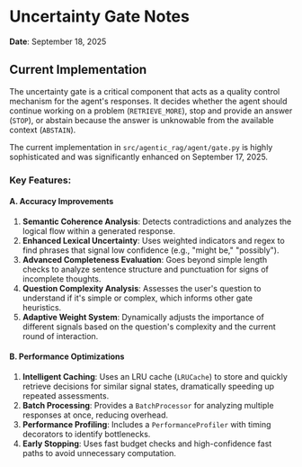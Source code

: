 # Uncertainty Gate Notes
**Date**: September 18, 2025

## Current Implementation

The uncertainty gate is a critical component that acts as a quality control mechanism for the agent's responses. It decides whether the agent should continue working on a problem (`RETRIEVE_MORE`), stop and provide an answer (`STOP`), or abstain because the answer is unknowable from the available context (`ABSTAIN`).

The current implementation in `src/agentic_rag/agent/gate.py` is highly sophisticated and was significantly enhanced on September 17, 2025.

### Key Features:

#### A. Accuracy Improvements
1.  **Semantic Coherence Analysis**: Detects contradictions and analyzes the logical flow within a generated response.
2.  **Enhanced Lexical Uncertainty**: Uses weighted indicators and regex to find phrases that signal low confidence (e.g., "might be," "possibly").
3.  **Advanced Completeness Evaluation**: Goes beyond simple length checks to analyze sentence structure and punctuation for signs of incomplete thoughts.
4.  **Question Complexity Analysis**: Assesses the user's question to understand if it's simple or complex, which informs other gate heuristics.
5.  **Adaptive Weight System**: Dynamically adjusts the importance of different signals based on the question's complexity and the current round of interaction.

#### B. Performance Optimizations
1.  **Intelligent Caching**: Uses an LRU cache (`LRUCache`) to store and quickly retrieve decisions for similar signal states, dramatically speeding up repeated assessments.
2.  **Batch Processing**: Provides a `BatchProcessor` for analyzing multiple responses at once, reducing overhead.
3.  **Performance Profiling**: Includes a `PerformanceProfiler` with timing decorators to identify bottlenecks.
4.  **Early Stopping**: Uses fast budget checks and high-confidence fast paths to avoid unnecessary computation.
